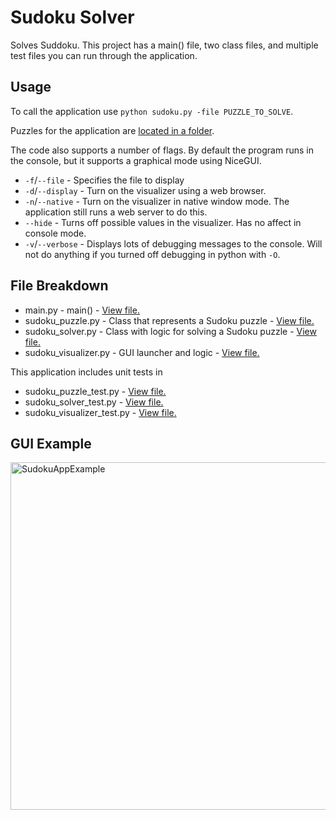 # Sudoku Solver

Solves Suddoku. This project has a main() file, two class files, and multiple test files you can run through the application.

## Usage

To call the application use `python sudoku.py -file PUZZLE_TO_SOLVE`.

Puzzles for the application are [located in a folder](https://github.com/ICodeForCoffee/SudokuSolver/tree/main/Puzzles).

The code also supports a number of flags. By default the program runs in the console, but it supports a graphical mode using NiceGUI.

- `-f`/`--file` - Specifies the file to display
- `-d`/`--display` - Turn on the visualizer using a web browser.
- `-n`/`--native` - Turn on the visualizer in native window mode. The application still runs a web server to do this.
- `--hide` - Turns off possible values in the visualizer. Has no affect in console mode.
- `-v`/`--verbose` - Displays lots of debugging messages to the console. Will not do anything if you turned off debugging in python with `-O`.

## File Breakdown

- main.py - main() - [View file.](https://github.com/ICodeForCoffee/SudokuSolver/blob/main/main.py)
- sudoku_puzzle.py - Class that represents a Sudoku puzzle - [View file.](https://github.com/ICodeForCoffee/SudokuSolver/blob/main/sudoku_puzzle.py)
- sudoku_solver.py - Class with logic for solving a Sudoku puzzle - [View file.](https://github.com/ICodeForCoffee/SudokuSolver/blob/main/sudoku_solver.py)
- sudoku_visualizer.py - GUI launcher and logic - [View file.](https://github.com/ICodeForCoffee/SudokuSolver/blob/main/sudoku_visualizer.py)

This application includes unit tests in

- sudoku_puzzle_test.py - [View file.](https://github.com/ICodeForCoffee/SudokuSolver/blob/main/Tests/sudoku_puzzle_test.py)
- sudoku_solver_test.py - [View file.](https://github.com/ICodeForCoffee/SudokuSolver/blob/main/Tests/sudoku_solver_test.py)
- sudoku_visualizer_test.py - [View file.](https://github.com/ICodeForCoffee/SudokuSolver/blob/main/Tests/sudoku_visualizer_test.py)

## GUI Example

<img width="556" alt="SudokuAppExample" src="https://github.com/user-attachments/assets/5bea2b61-10e9-45d2-9c1a-a983abda20d3" />
